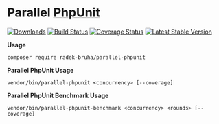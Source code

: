 # Parallel [**PhpUnit**](https://github.com/sebastianbergmann/phpunit)
[![Downloads](https://img.shields.io/packagist/dt/radek-bruha/parallel-phpunit.svg?style=flat-square)](https://packagist.org/packages/radek-bruha/parallel-phpunit)
[![Build Status](https://img.shields.io/travis/radek-bruha/parallel-phpunit.svg?style=flat-square)](https://travis-ci.org/radek-bruha/parallel-phpunit)
[![Coverage Status](https://img.shields.io/coveralls/github/radek-bruha/coding-standard.svg?style=flat-square)](https://coveralls.io/github/radek-bruha/parallel-phpunit)
[![Latest Stable Version](https://img.shields.io/github/release/radek-bruha/parallel-phpunit.svg?style=flat-square)](https://github.com/radek-bruha/parallel-phpunit/releases)

**Usage**
```
composer require radek-bruha/parallel-phpunit
```

**Parallel PhpUnit Usage**

```
vendor/bin/parallel-phpunit <concurrency> [--coverage]
```

**Parallel PhpUnit Benchmark Usage**

```
vendor/bin/parallel-phpunit-benchmark <concurrency> <rounds> [--coverage]
```